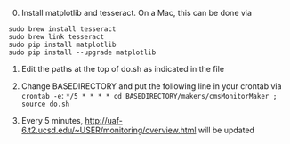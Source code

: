 0) Install matplotlib and tesseract. On a Mac, this can be done via
```
sudo brew install tesseract
sudo brew link tesseract
sudo pip install matplotlib
sudo pip install --upgrade matplotlib
```

1) Edit the paths at the top of do.sh as indicated in the file

2) Change BASEDIRECTORY and put the following line in your crontab via `crontab -e`:
```*/5 * * * * cd BASEDIRECTORY/makers/cmsMonitorMaker ; source do.sh```

3) Every 5 minutes, http://uaf-6.t2.ucsd.edu/~USER/monitoring/overview.html will be updated
